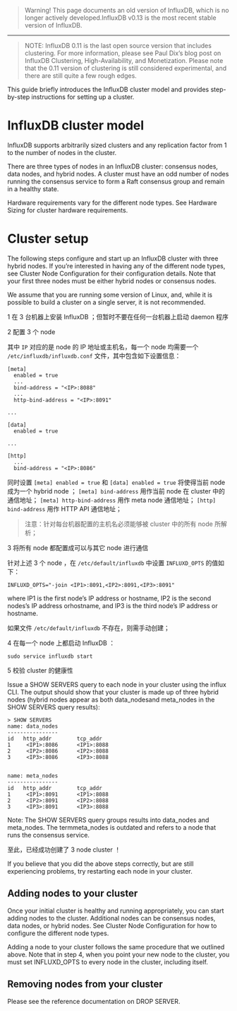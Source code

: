 

> Warning! This page documents an old version of InfluxDB, which is no longer actively developed.InfluxDB v0.13 is the most recent stable version of InfluxDB.


----------


> NOTE: InfluxDB 0.11 is the last open source version that includes clustering. For more information, please see Paul Dix’s blog post on InfluxDB Clustering, High-Availability, and Monetization. Please note that the 0.11 version of clustering is still considered experimental, and there are still quite a few rough edges.

This guide briefly introduces the InfluxDB cluster model and provides step-by-step instructions for setting up a cluster.

# InfluxDB cluster model

InfluxDB supports arbitrarily sized clusters and any replication factor from 1 to the number of nodes in the cluster.

There are three types of nodes in an InfluxDB cluster: consensus nodes, data nodes, and hybrid nodes. A cluster must have an odd number of nodes running the consensus service to form a Raft consensus group and remain in a healthy state.

Hardware requirements vary for the different node types. See Hardware Sizing for cluster hardware requirements.

# Cluster setup

The following steps configure and start up an InfluxDB cluster with three hybrid nodes. If you’re interested in having any of the different node types, see Cluster Node Configuration for their configuration details. Note that your first three nodes must be either hybrid nodes or consensus nodes.

We assume that you are running some version of Linux, and, while it is possible to build a cluster on a single server, it is not recommended.

1  在 3 台机器上安装 InfluxDB ；但暂时不要在任何一台机器上启动 daemon 程序

2  配置 3 个 node

其中 `IP` 对应的是 node 的 IP 地址或主机名，每一个 node 均需要一个 `/etc/influxdb/influxdb.conf` 文件，其中包含如下设置信息：

```shell
[meta]
  enabled = true
  ...
  bind-address = "<IP>:8088"
  ...
  http-bind-address = "<IP>:8091"

...

[data]
  enabled = true

...

[http]
  ...
  bind-address = "<IP>:8086"
```

同时设置 `[meta] enabled = true` 和 `[data] enabled = true` 将使得当前 node 成为一个 hybrid node ；
`[meta] bind-address` 用作当前 node  在 cluster 中的通信地址；
`[meta] http-bind-address` 用作 meta node 通信地址；
`[http] bind-address` 用作 HTTP API 通信地址；

> 注意：针对每台机器配置的主机名必须能够被 cluster 中的所有 node 所解析；

3  将所有 node 都配置成可以与其它 node 进行通信

针对上述 3 个 node ，在 `/etc/default/influxdb` 中设置 `INFLUXD_OPTS` 的值如下：

```shell
INFLUXD_OPTS="-join <IP1>:8091,<IP2>:8091,<IP3>:8091"
```

where IP1 is the first node’s IP address or hostname, IP2 is the second nodes’s IP address orhostname, and IP3 is the third node’s IP address or hostname.

如果文件 `/etc/default/influxdb` 不存在，则需手动创建；

4  在每一个 node 上都启动 InfluxDB ：

```shell
sudo service influxdb start
```

5  校验 cluster 的健康性

Issue a SHOW SERVERS query to each node in your cluster using the influx CLI. The output should show that your cluster is made up of three hybrid nodes (hybrid nodes appear as both data_nodesand meta_nodes in the SHOW SERVERS query results):

```shell
> SHOW SERVERS
name: data_nodes
----------------
id	 http_addr		  tcp_addr
1	  <IP1>:8086	  <IP1>:8088
2	  <IP2>:8086	  <IP2>:8088
3	  <IP3>:8086	  <IP3>:8088


name: meta_nodes
----------------
id	 http_addr		  tcp_addr
1	  <IP1>:8091	  <IP1>:8088
2	  <IP2>:8091	  <IP2>:8088
3	  <IP3>:8091	  <IP3>:8088
```

Note: The SHOW SERVERS query groups results into data_nodes and meta_nodes. The termmeta_nodes is outdated and refers to a node that runs the consensus service.

至此，已经成功创建了 3 node cluster ！

If you believe that you did the above steps correctly, but are still experiencing problems, try restarting each node in your cluster.

## Adding nodes to your cluster

Once your initial cluster is healthy and running appropriately, you can start adding nodes to the cluster. Additional nodes can be consensus nodes, data nodes, or hybrid nodes. See Cluster Node Configuration for how to configure the different node types.

Adding a node to your cluster follows the same procedure that we outlined above. Note that in step 4, when you point your new node to the cluster, you must set INFLUXD_OPTS to every node in the cluster, including itself.

## Removing nodes from your cluster

Please see the reference documentation on DROP SERVER.

